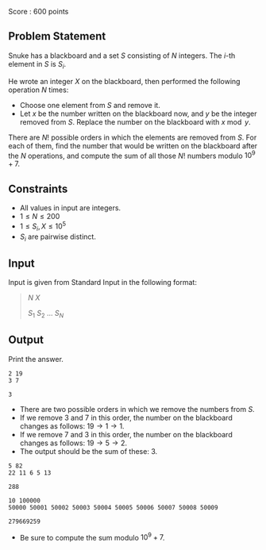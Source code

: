 Score : $600$ points

## Problem Statement

Snuke has a blackboard and a set $S$ consisting of $N$ integers.
The $i$-th element in $S$ is $S_i$.

He wrote an integer $X$ on the blackboard, then performed the following operation $N$ times:

- Choose one element from $S$ and remove it.
- Let $x$ be the number written on the blackboard now, and $y$ be the integer removed from $S$. Replace the number on the blackboard with $x \bmod {y}$.

There are $N!$ possible orders in which the elements are removed from $S$.
For each of them, find the number that would be written on the blackboard after the $N$ operations, and compute the sum of all those $N!$ numbers modulo $10^{9}+7$.

## Constraints

- All values in input are integers.
- $1 \leq N \leq 200$
- $1 \leq S_i, X \leq 10^{5}$
- $S_i$ are pairwise distinct.

## Input

Input is given from Standard Input in the following format:

> $N$ $X$
> 
> $S_1$ $S_2$ $\ldots$ $S_{N}$

## Output

Print the answer.

```input1
2 19
3 7
```

```output1
3
```

- There are two possible orders in which we remove the numbers from $S$.
- If we remove $3$ and $7$ in this order, the number on the blackboard changes as follows: $19 \rightarrow 1 \rightarrow 1$.
- If we remove $7$ and $3$ in this order, the number on the blackboard changes as follows: $19 \rightarrow 5 \rightarrow 2$.
- The output should be the sum of these: $3$.

```input2
5 82
22 11 6 5 13
```

```output2
288
```

```input3
10 100000
50000 50001 50002 50003 50004 50005 50006 50007 50008 50009
```

```output3
279669259
```

- Be sure to compute the sum modulo $10^{9}+7$.